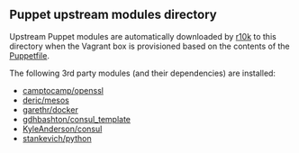 ## Puppet upstream modules directory
Upstream Puppet modules are automatically downloaded by [r10k](https://github.com/puppetlabs/r10k) to this directory when the Vagrant box is provisioned based on the contents of the [Puppetfile](../Puppetfile).

The following 3rd party modules (and their dependencies) are installed:
* [camptocamp/openssl](https://forge.puppetlabs.com/camptocamp/openssl)
* [deric/mesos](https://forge.puppetlabs.com/deric/mesos)
* [garethr/docker](https://forge.puppetlabs.com/garethr/docker)
* [gdhbashton/consul_template](https://forge.puppetlabs.com/gdhbashton/consul_template)
* [KyleAnderson/consul](https://forge.puppetlabs.com/KyleAnderson/consul)
* [stankevich/python](https://forge.puppetlabs.com/stankevich/python)
